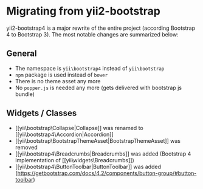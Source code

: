 Migrating from yii2-bootstrap
=============================

yii2-bootstrap4 is a major rewrite of the entire project (according Bootstrap 4 to Bootstrap 3).
The most notable changes are summarized below:

## General

* The namespace is `yii\bootstrap4` instead of `yii\bootstrap`
* `npm` package is used instead of `bower`
* There is no theme asset any more
* No `popper.js` is needed any more (gets delivered with bootstrap js bundle) 

## Widgets / Classes

* [[yii\bootstrap\Collapse|Collapse]] was renamed to [[yii\bootstrap4\Accordion|Accordion]]
* [[yii\bootstrap\BootstrapThemeAsset|BootstrapThemeAsset]] was removed
* [[yii\bootstrap4\Breadcrumbs|Breadcrumbs]] was added (Bootstrap 4 implementation of [[yii\widgets\Breadcrumbs]])
* [[yii\bootstrap4\ButtonToolbar|ButtonToolbar]] was added (https://getbootstrap.com/docs/4.2/components/button-group/#button-toolbar)

